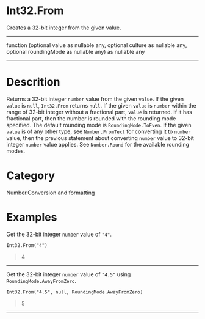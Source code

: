 ﻿# Int32.From
Creates a 32-bit integer from the given value.
***
function (optional value as nullable any, optional culture as nullable any, optional roundingMode as nullable any) as nullable any
***
# Descrition 
Returns a 32-bit integer <code>number</code> value from the given <code>value</code>. If the given <code>value</code> is <code>null</code>, <code>Int32.From</code> returns <code>null</code>.  If the given <code>value</code> is <code>number</code> within the range of 32-bit integer without a fractional part, <code>value</code> is returned. If it has fractional part, then the number is rounded with the rounding mode specified. The default rounding mode is <code>RoundingMode.ToEven</code>. If the given <code>value</code> is of any other type, see <code>Number.FromText</code> for converting it to <code>number</code> value, then the previous statement about converting <code>number</code> value to 32-bit integer <code>number</code> value applies. See <code>Number.Round</code> for the available rounding modes.
# Category 
Number.Conversion and formatting
# Examples 
Get the 32-bit integer <code>number</code> value of <code>"4"</code>.
```
Int32.From("4")
```
> 4
***
Get the 32-bit integer <code>number</code> value of <code>"4.5"</code> using <code>RoundingMode.AwayFromZero</code>.
```
Int32.From("4.5", null, RoundingMode.AwayFromZero)
```
> 5
***
